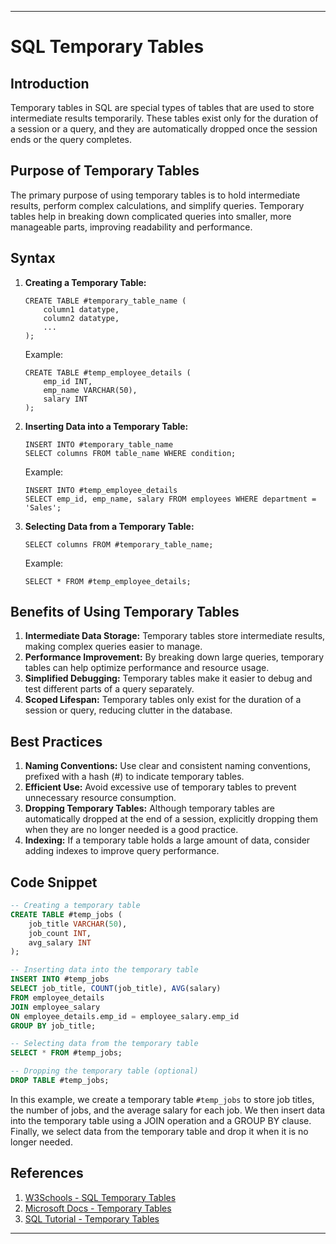 ---

# SQL Temporary Tables

## Introduction
Temporary tables in SQL are special types of tables that are used to store intermediate results temporarily. These tables exist only for the duration of a session or a query, and they are automatically dropped once the session ends or the query completes.

## Purpose of Temporary Tables
The primary purpose of using temporary tables is to hold intermediate results, perform complex calculations, and simplify queries. Temporary tables help in breaking down complicated queries into smaller, more manageable parts, improving readability and performance.

## Syntax
1. **Creating a Temporary Table:**  
   ```
   CREATE TABLE #temporary_table_name (
       column1 datatype,
       column2 datatype,
       ...
   );
   ```
   Example:
   ```
   CREATE TABLE #temp_employee_details (
       emp_id INT,
       emp_name VARCHAR(50),
       salary INT
   );
   ```

2. **Inserting Data into a Temporary Table:**  
   ```
   INSERT INTO #temporary_table_name
   SELECT columns FROM table_name WHERE condition;
   ```
   Example:
   ```
   INSERT INTO #temp_employee_details
   SELECT emp_id, emp_name, salary FROM employees WHERE department = 'Sales';
   ```

3. **Selecting Data from a Temporary Table:**  
   ```
   SELECT columns FROM #temporary_table_name;
   ```
   Example:
   ```
   SELECT * FROM #temp_employee_details;
   ```

## Benefits of Using Temporary Tables
1. **Intermediate Data Storage:** Temporary tables store intermediate results, making complex queries easier to manage.
2. **Performance Improvement:** By breaking down large queries, temporary tables can help optimize performance and resource usage.
3. **Simplified Debugging:** Temporary tables make it easier to debug and test different parts of a query separately.
4. **Scoped Lifespan:** Temporary tables only exist for the duration of a session or query, reducing clutter in the database.

## Best Practices
1. **Naming Conventions:** Use clear and consistent naming conventions, prefixed with a hash (#) to indicate temporary tables.
2. **Efficient Use:** Avoid excessive use of temporary tables to prevent unnecessary resource consumption.
3. **Dropping Temporary Tables:** Although temporary tables are automatically dropped at the end of a session, explicitly dropping them when they are no longer needed is a good practice.
4. **Indexing:** If a temporary table holds a large amount of data, consider adding indexes to improve query performance.

## Code Snippet
```sql
-- Creating a temporary table
CREATE TABLE #temp_jobs (
    job_title VARCHAR(50),
    job_count INT,
    avg_salary INT
);

-- Inserting data into the temporary table
INSERT INTO #temp_jobs
SELECT job_title, COUNT(job_title), AVG(salary)
FROM employee_details
JOIN employee_salary
ON employee_details.emp_id = employee_salary.emp_id
GROUP BY job_title;

-- Selecting data from the temporary table
SELECT * FROM #temp_jobs;

-- Dropping the temporary table (optional)
DROP TABLE #temp_jobs;
```

In this example, we create a temporary table `#temp_jobs` to store job titles, the number of jobs, and the average salary for each job. We then insert data into the temporary table using a JOIN operation and a GROUP BY clause. Finally, we select data from the temporary table and drop it when it is no longer needed.

## References
1. [W3Schools - SQL Temporary Tables](https://www.w3schools.com/sql/sql_temp_tables.asp)
2. [Microsoft Docs - Temporary Tables](https://docs.microsoft.com/en-us/sql/relational-databases/tempdb-database/temporary-tables)
3. [SQL Tutorial - Temporary Tables](https://www.sqltutorial.org/sql-temporary-tables/)

---